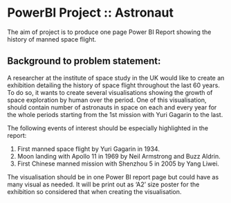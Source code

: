 # PowerBI Project :: Astronaut
The aim of project is to produce one page Power BI Report showing the history of manned space flight. 

## Background to problem statement:
A researcher at the institute of space study in the UK would like to create an exhibition detailing the history of space flight throughout the last 60 years. To do so, it wants to create several visualisations showing the growth of space exploration by human over the period. One of this visualisation, should contain number of astronauts in space on each and every year for the whole periods starting from the 1st mission with Yuri Gagarin to the last.

The following events of interest should be especially highlighted in the report:
1. First manned space flight by Yuri Gagarin in 1934.
2. Moon landing with Apollo 11 in 1969 by Neil Armstrong and Buzz Aldrin.
3. First Chinese manned mission with Shenzhou 5 in 2005 by Yang Liwei.

The visualisation should be in one Power BI report page but could have as many visual as needed. It will be print out as ‘A2’ size poster for the exhibition so considered that when creating the visualisation.
